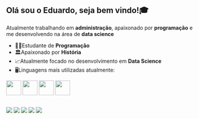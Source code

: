## Olá sou o Eduardo, seja bem vindo!🎓
Atualmente trabalhando em **administração**, apaixonado por **programação** e me desenvolvendo na área de **data science**
- 🧑‍💻Estudante de **Programação**
- 🏛️Apaixonado por **História**
- 📈Atualmente focado no desenvolvimento em **Data Science**
- 🖥️Linguagens mais utilizadas atualmente:

<div display="inline">
<img width="40" height="40" src="https://cdn.jsdelivr.net/gh/devicons/devicon/icons/javascript/javascript-original.svg" />
<img width="40" height="40" src="https://cdn.jsdelivr.net/gh/devicons/devicon/icons/python/python-original.svg" />
<img width="40" height="40" src="https://cdn.jsdelivr.net/gh/devicons/devicon/icons/r/r-original.svg" />
<img width="40" height="40" src="https://cdn.jsdelivr.net/gh/devicons/devicon/icons/mysql/mysql-original.svg" />
</div>
          
  
  ##
 
<div> 
 <a href="https://www.linkedin.com/in/eduardo-a-8a60181b7" target="_blank"><img src="https://img.shields.io/badge/-LinkedIn-%230077B5?style=for-the-badge&logo=linkedin&logoColor=white" target="_blank"></a> 
 <a href="https://www.instagram.com/dudu.1611" target="_blank"><img src="https://img.shields.io/badge/-Instagram-%23E4405F?style=for-the-badge&logo=instagram&logoColor=white" target="_blank"></a>
 <a href="https://www.twitch.tv/settings/profile" target="_blank"><img src="https://img.shields.io/badge/Twitch-9146FF?style=for-the-badge&logo=twitch&logoColor=white" target="_blank"></a>
 <a href="" target="_blank"><img src="https://img.shields.io/badge/Discord-7289DA?style=for-the-badge&logo=discord&logoColor=white" target="_blank"></a> 
 <a href = "mailto:eduardoalmeida4k@gmail.com"><img src="https://img.shields.io/badge/-Gmail-%23333?style=for-the-badge&logo=gmail&logoColor=white" target="_blank"></a>

  
</div>
